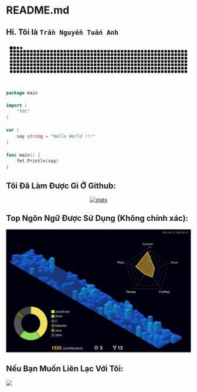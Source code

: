 # README.md
## Hi. Tôi là ```Trần Nguyễn Tuấn Anh```

![](https://github.com/dopaemon/dopaemon/raw/output/dist/github-contribution-grid-snake.svg)
<!-- ![svg](https://raw.githubusercontent.com/dopaemon/dopaemon/07b036fc965569846759539e9d4f81472576fbec/profile-3d-contrib/profile-night-view.svg) -->
```Go
package main

import (
    "fmt"
)

var (
    say string = "Hello World !!!"
)

func main() {
    fmt.Println(say)
}
```
## Tôi Đã Làm Được Gì Ở Github:
<p align="center">
    <a href="https://github.com/dopaemon"> <img src="https://github-readme-stats.vercel.app/api?username=dopaemon&show_icons=true&include_all_commits=true&theme=tokyonight" alt="stats"/>
    </a>
</p>


## Top Ngôn Ngữ Được Sử Dụng (Không chính xác):
<p align="center">
  <img src="https://raw.githubusercontent.com/dopaemon/dopaemon/07b036fc965569846759539e9d4f81472576fbec/profile-3d-contrib/profile-night-view.svg" alt="3d-contrib" />
</p>

## Nếu Bạn Muốn Liên Lạc Với Tôi:
[<img src="https://www.vectorlogo.zone/logos/telegram/telegram-tile.svg" width="32">](http://t.me/kernelpanix)
